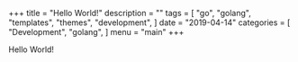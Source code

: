 +++
title = "Hello World!"
description = ""
tags = [
    "go",
    "golang",
    "templates",
    "themes",
    "development",
]
date = "2019-04-14"
categories = [
    "Development",
    "golang",
]
menu = "main"
+++

Hello World!
